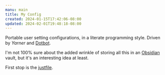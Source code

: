 ```yaml
---
manu: main
title: My Config
created: 2024-01-15T17:42:06-08:00
updated: 2024-02-01T19:48:18-08:00
---
```


Portable user setting configurations, in a literate programming style. Driven by *Yarner* and [Dotbot](../card/Dotbot.md).

I'm not 100% sure about the added wrinkle of storing all this in an [Obsidian](../card/Obsidian.md) vault, but it's an interesting idea at least.

First stop is the [justfile](justfile.md).
